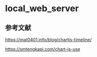 # local_web_server




## 参考文献

https://mat0401.info/blog/chartjs-timeline/

https://smtengkapi.com/chart-js-use
